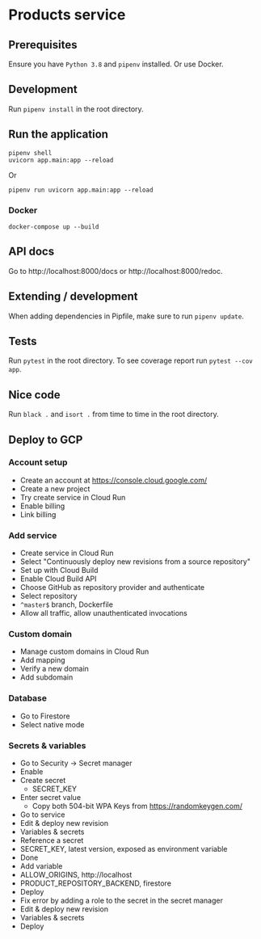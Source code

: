 # Products service

## Prerequisites

Ensure you have `Python 3.8` and `pipenv` installed.
Or use Docker.

## Development

Run `pipenv install` in the root directory.

## Run the application

    pipenv shell
    uvicorn app.main:app --reload

Or

    pipenv run uvicorn app.main:app --reload

### Docker

    docker-compose up --build

## API docs

Go to http://localhost:8000/docs or http://localhost:8000/redoc.

## Extending / development

When adding dependencies in Pipfile, make sure to run `pipenv update`.

## Tests

Run `pytest` in the root directory.
To see coverage report run `pytest --cov app`.

## Nice code

Run `black .` and `isort .` from time to time in the root directory.

## Deploy to GCP

### Account setup

- Create an account at https://console.cloud.google.com/
- Create a new project
- Try create service in Cloud Run
- Enable billing
- Link billing

### Add service

- Create service in Cloud Run
- Select "Continuously deploy new revisions from a source repository"
- Set up with Cloud Build
- Enable Cloud Build API
- Choose GitHub as repository provider and authenticate
- Select repository
- `^master$` branch, Dockerfile
- Allow all traffic, allow unauthenticated invocations

### Custom domain

- Manage custom domains in Cloud Run
- Add mapping
- Verify a new domain
- Add subdomain

### Database

- Go to Firestore
- Select native mode

### Secrets & variables

- Go to Security -> Secret manager
- Enable
- Create secret
  - SECRET_KEY
- Enter secret value
  - Copy both 504-bit WPA Keys from https://randomkeygen.com/
- Go to service
- Edit & deploy new revision
- Variables & secrets
- Reference a secret
- SECRET_KEY, latest version, exposed as environment variable
- Done
- Add variable
- ALLOW_ORIGINS, http://localhost
- PRODUCT_REPOSITORY_BACKEND, firestore
- Deploy
- Fix error by adding a role to the secret in the secret manager
- Edit & deploy new revision
- Variables & secrets
- Deploy
